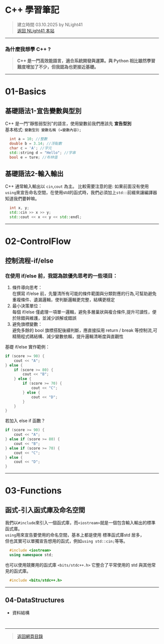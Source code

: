 # C++ 學習筆記  
> 建立時間 03.10.2025 by NLight41  
> [返回 NLight41 本站](https://nlight41.github.io/NLight41_LearningRepo/)  
  
---
  
### 為什麼我想學 C++ ?  
> **C++ 是一門高效能語言，適合系統開發與運算。與 Python 相比雖然學習難度增加了不少，但我認為也更接近基礎。**
  
---
# 01-Basics  
## 基礎語法1-宣告變數與型別  
C++ 是一門"靜態弱型別"的語言，使用變數前我們應該先 **宣告型別**  
基本格式:  `變數型別 變數名稱 (=變數內容);`  
  
```cpp
  int a = 10; //整數
  double b = 3.14; //浮點數
  char c = 'A'; //字元
  std::string d = "Hello"; //字串
  bool e = ture; //布林值
```
  
## 基礎語法2-輸入輸出  
C++ 通常輸入輸出以 `cin`,`cout` 為主。
比較需要注意的是: 
如果前面沒有使用`using`來宣告命名空間，在使用std的函式時，我們必須加上`std::`前綴來讓編譯器知道我們要幹嘛。
  
```cpp
  int x, y;
  std::cin >> x >> y;
  std::cout << x << y << std::endl;
```
---

# 02-ControlFlow  
## 控制流程-if/else  
  
### 在使用 if/else 前，我認為該優先思考的一些項目：  
  
1. 條件導向思考：  
在撰寫 if/else 前，先釐清所有可能的條件範圍與分類對應的行為,可幫助避免重複條件、遺漏邏輯，使判斷邏輯更完整，結構更穩定  
2. 最小決策單位：  
每個 if/else 僅處理一項單一邏輯，避免多層巢狀與複合條件,提升可讀性，便於除錯與維護，並減少誤解或錯誤  
3. 避免旗標變數：  
避免多餘的 bool 旗標搭配後續判斷，應直接採用 return / break 等控制流,可精簡程式碼結構、減少變數依賴，提升邏輯清晰度與直觀性  
  
基礎 if/else 實作範例：  
```cpp
if (score >= 90) {
    cout << "A";
} else {
    if (score >= 80) {
        cout << "B";
    } else {
        if (score >= 70) {
            cout << "C";
        } else {
            cout << "D";
        }
    }
}
```

  
若加入 else if 函數？  
```cpp
if (score >= 90) {
    cout << "A";
} else if (score >= 80) {
    cout << "B";
} else if (score >= 70) {
    cout << "C";
} else {
    cout << "D";
}
```
---

# 03-Functions  
## 函式-引入函式庫及命名空間  
我們以`#include`來引入一個函式庫，而`<iostream>`就是一個包含輸入輸出的標準函式庫。  
`using`用來宣告要使用的命名空間，基本上都是使用 標準函式庫std 居多，  
但也其實可以單獨宣告想用的函式，例如`using std::cin;`等等。  
  
```cpp
  #include <iostream>
  using namespace std;
```
  
也可以使用競賽用的函式庫 `<bits/stdc++.h>` 它整合了平常使用的 std 與其他常見的函式庫。  
  
```cpp
  #include <bits/stdc++.h>
```
  
---

## 04-DataStructures  
- 資料結構  


```cpp
  
```
---
> [返回網頁目錄](https://nlight41.github.io/NLight41_LearningRepo/WebStorage/)  